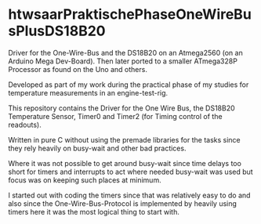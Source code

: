 # htwsaarPraktischePhaseOneWireBusPlusDS18B20
Driver for the One-Wire-Bus and the DS18B20 on an Atmega2560 (on an Arduino Mega Dev-Board). Then later ported to a smaller ATmega328P Processor as found on the Uno and others.

Developed as part of my work during the practical phase of my studies for temperature measurements in an engine-test-rig.

This repository contains the Driver for the One Wire Bus, the DS18B20 Temperature Sensor, Timer0 and Timer2 (for Timing control of the readouts).

Written in pure C without using the premade libraries for the tasks since they rely heavily on busy-wait and other bad practices.

Where it was not possible to get around busy-wait since time delays too short for timers and interrupts to act where needed busy-wait was 
used but focus was on keeping such places at minimum.

I started out with coding the timers since that was relatively easy to do and also since the One-Wire-Bus-Protocol is implemented by heavily using timers here it was the most logical thing to start with.  
